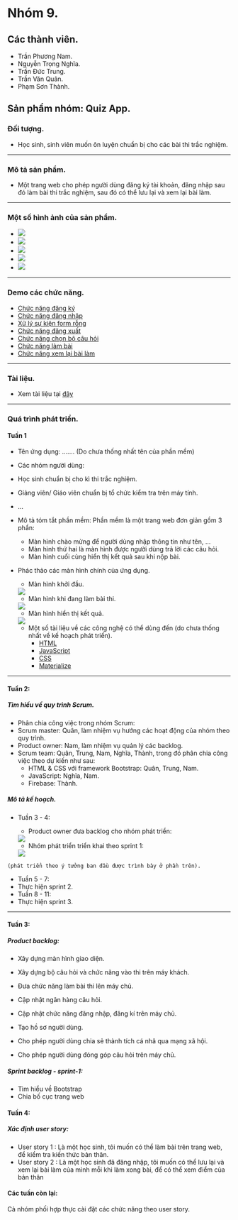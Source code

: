 # Nhóm 9.

## Các thành viên. ##
   * Trần Phương Nam.
   * Nguyễn Trọng Nghĩa.
   * Trần Đức Trung.
   * Trần Văn Quân.
   * Phạm Sơn Thành.
  
## Sản phẩm nhóm: Quiz App.
   ### Đối tượng.
   * Học sinh, sinh viên muốn ôn luyện chuẩn bị cho các bài thi trắc nghiệm.
   ***
   ### Mô tả sản phẩm.
   * Một trang web cho phép người dùng đăng ký tài khoản, đăng nhập sau đó làm bài thi trắc nghiệm, sau đó có thể lưu lại và xem lại bài làm.
   ***
   ### Một số hình ảnh của sản phẩm.
   * <img src="/nhom-9/res/demo/dashboard.jpg">
   * <img src="/nhom-9/res/demo/login.jpg">
   * <img src="/nhom-9/res/demo/register.jpg">
   * <img src="/nhom-9/res/demo/review.jpg">
   * <img src="/nhom-9/res/demo/testing.jpg">
   ***
   ### Demo các chức năng.
   * [Chức năng đăng ký](https://drive.google.com/file/d/19xU-oboAR7bVYBR7COTZ8is5FYy0hxlv/view?usp=drivesdk)
   * [Chức năng đăng nhập](https://drive.google.com/file/d/1awgfMLCc_WNo0CbWJuRdJL1m6Xr1AuK-/view?usp=drivesdk)
   * [Xử lý sự kiện form rỗng](https://drive.google.com/file/d/1eRUoLFNWNhs9Xh-rzF1MiWwc5PK8KV2m/view?usp=drivesdk)
   * [Chức năng đăng xuất](https://drive.google.com/file/d/1eIaeeekGP2MFh2g46E08id8eute1t7kB/view?usp=drivesdk)
   * [Chức năng chọn bộ câu hỏi](https://drive.google.com/file/d/1mf0YP1KVYS0g23Q4AbCkswz1AhWVF5l5/view?usp=drivesdk)
   * [Chức năng làm bài](https://drive.google.com/file/d/1GiNFIw5uDf6D1omq3eKcpDtWSDL8sziM/view?usp=drivesdk)
   * [Chức năng xem lại bài làm](https://drive.google.com/file/d/1MbZYp9Dky5CdVWT9Kq2HpGZFcbTYTYBJ/view?usp=drivesdk)
   ***
   ### Tài liệu.
   * Xem tài liệu tại [đây](https://docs.google.com/document/d/1q-NVJi6FGQ59hZUpiOLeEjfwaHXWm7iTjnil1aTrfhQ/edit?usp=sharing)
   ***
   ### Quá trình phát triển.
   #### Tuần 1
   * Tên ứng dụng: ....... (Do chưa thống nhất tên của phần mềm)
   * Các nhóm người dùng:
   * Học sinh chuẩn bị cho kì thi trắc nghiệm.
   * Giảng viên/ Giáo viên chuẩn bị tổ chức kiểm tra trên máy tính.
   * ...
   * Mô tả tóm tắt phần mềm: Phần mềm là một trang web đơn giản gồm 3 phần:
      * Màn hình chào mừng để người dùng nhập thông tin như tên, ...
      * Màn hình thứ hai là màn hình được người dùng trả lời các câu hỏi.
      * Màn hình cuối cùng hiển thị kết quả sau khi nộp bài.
    
   * Phác thảo các màn hình chính của ứng dụng.
      * Màn hình khởi đầu.
      <img src="/nhom-9/res/img/1.png">
    
      * Màn hình khi đang làm bài thi.
      <img src="/nhom-9/res/img/2.png">
    
      * Màn hình hiển thị kết quả.
      <img src="/nhom-9/res/img/3.png">
    
      * Một số tài liệu về các công nghệ có thể dùng đến (do chưa thống nhất về kế hoạch phát triển).
         * [HTML](https://www.w3.org/html/)
         * [JavaScript](https://developer.mozilla.org/vi/docs/Web/JavaScript)
         * [CSS](https://www.w3.org/standards/webdesign/htmlcss#whatcss)
         * [Materialize](https://materializecss.com/)
   ***
   #### Tuần 2:
   ##### Tìm hiểu về quy trình Scrum.
   * Phân chia công việc trong nhóm Scrum:
   * Scrum master: Quân, làm nhiệm vụ hướng các hoạt động của nhóm theo quy trình.
   * Product owner: Nam, làm nhiệm vụ quản lý các backlog. 
   * Scrum team: Quân, Trung, Nam, Nghĩa, Thành, trong đó phân chia công việc theo dự kiến như sau:
      * HTML & CSS với framework Bootstrap: Quân, Trung, Nam.
      * JavaScript: Nghĩa, Nam.
      * Firebase: Thành.
   ##### Mô tả kế hoạch.
   * Tuần 3 - 4:
      * Product owner đưa backlog cho nhóm phát triển:
      <img src="https://github.com/truonganhhoang/INT2208-7-2019/blob/master/nhom-9/res/img/sprint_backlog.png">
    
      * Nhóm phát triển triển khai theo sprint 1:
      <img src="https://github.com/truonganhhoang/INT2208-7-2019/blob/master/nhom-9/res/img/requirement1.png">
    (phát triển theo ý tưởng ban đầu được trình bày ở phần trên).
   * Tuần 5 - 7:
   * Thực hiện sprint 2.  
   * Tuần 8 - 11:
   * Thực hiện sprint 3.
   ***
   #### Tuần 3:
   ##### Product backlog:
   * Xây dựng màn hình giao diện.
   * Xây dựng bộ câu hỏi và chức năng vào thi trên máy khách.

   * Đưa chức năng làm bài thi lên máy chủ.
   * Cập nhật ngân hàng câu hỏi.

   * Cập nhật chức năng đăng nhập, đăng kí trên máy chủ.
   * Tạo hồ sơ người dùng.

   * Cho phép người dùng chia sẻ thành tích cá nhâ qua mạng xã hội.
   * Cho phép người dùng đóng góp câu hỏi trên máy chủ.
   ##### Sprint backlog - sprint-1:
   * Tìm hiểu về Bootstrap
   * Chia bố cục trang web
   #### Tuần 4:
   ##### Xác định user story:
   * User story 1    : Là một học sinh, tôi muốn có thể làm bài trên trang web, để kiểm tra kiến thức bản thân.
   * User story 2    : Là một học sinh đã đăng nhập, tôi muốn có thể lưu lại và xem lại bài làm của mình mỗi khi làm xong bài, để có thể xem điểm của bản thân
   #### Các tuần còn lại:
   Cả nhóm phối hợp thực cài đặt các chức năng theo user story.







